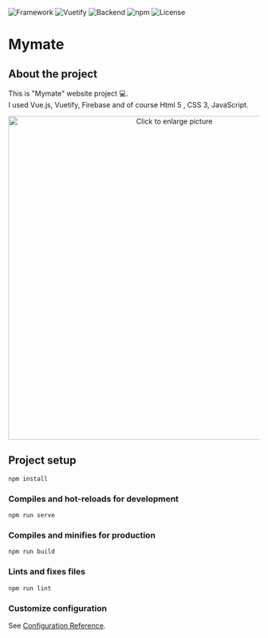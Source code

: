![Framework](https://img.shields.io/badge/Framework-Vue.js%20-green.svg)
![Vuetify](https://img.shields.io/badge/Vuetify-2.4.0%20-blue.svg)
![Backend](https://img.shields.io/badge/Backend-Firebase%20-orange.svg)
![npm](https://img.shields.io/badge/npm-7.0.10%20-red.svg)
![License](https://img.shields.io/badge/License-GPL&ndash;3.0%20-purple.svg)
# Mymate

## About the project

This is "Mymate" website project 💻. 
<br>
I used Vue.js, Vuetify, Firebase and of course Html 5 , CSS 3, JavaScript.

<p align="center">
  <a href="" target="_blank">
    <a href="https://drive.google.com/uc?export=view&id=1pzl3K9zcWgYZOJXTQMk44PGWWKfAQOo6"><img src="https://drive.google.com/uc?export=view&id=1pzl3K9zcWgYZOJXTQMk44PGWWKfAQOo6" style="width: 650px; max-width: 100%; height: auto" title="Click to enlarge picture" />
  </a>
</p>

## Project setup

```
npm install
```

### Compiles and hot-reloads for development

```
npm run serve
```

### Compiles and minifies for production

```
npm run build
```

### Lints and fixes files

```
npm run lint
```

### Customize configuration

See [Configuration Reference](https://cli.vuejs.org/config/).
